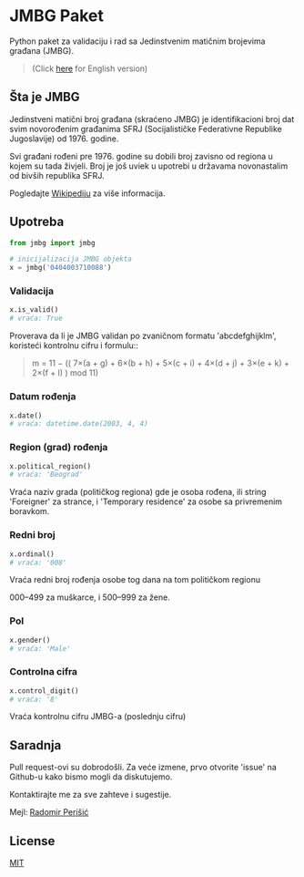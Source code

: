 # JMBG Paket

Python paket za validaciju i rad sa Jedinstvenim matičnim brojevima građana (JMBG). 

>(Click [here](README.md) for English version)

## Šta je JMBG

Jedinstveni matični broj građana (skraćeno JMBG) je identifikacioni broj dat svim novorođenim građanima SFRJ
(Socijalističke Federativne Republike Jugoslavije) od 1976. godine.

Svi građani rođeni pre 1976. godine su dobili broj zavisno od regiona u kojem su tada živjeli. 
Broj je još uviek u upotrebi u državama novonastalim od bivših republika SFRJ.

Pogledajte [Wikipediju](https://sh.wikipedia.org/wiki/Jedinstveni_mati%C4%8Dni_broj_gra%C4%91ana) za više informacija.

## Upotreba

```python
from jmbg import jmbg

# inicijalizacija JMBG objekta
x = jmbg('0404003710088')
```

### Validacija
```python
x.is_valid()
# vraća: True
```
Proverava da li je JMBG validan po zvaničnom formatu 'abcdefghijklm', koristeći kontrolnu cifru i formulu::
> m = 11 − (( 7×(a + g) + 6×(b + h) + 5×(c + i) + 4×(d + j) + 3×(e + k) + 2×(f + l) ) mod 11)


### Datum rođenja
```python
x.date()
# vraća: datetime.date(2003, 4, 4)
```

### Region (grad) rođenja
```python
x.political_region()
# vraća: 'Beograd'
```
Vraća naziv grada (političkog regiona) gde je osoba rođena, ili string 'Foreigner' 
za strance, i 'Temporary residence' za osobe sa privremenim boravkom.

### Redni broj
```python
x.ordinal()
# vraća: '008'
```
Vraća redni broj rođenja osobe tog dana na tom političkom regionu

000–499 za muškarce, i 500–999 za žene.

### Pol
```python
x.gender()
# vraća: 'Male'
```

### Controlna cifra
```python
x.control_digit()
# vraća: '8'
```
Vraća kontrolnu cifru JMBG-a (poslednju cifru)

## Saradnja
Pull request-ovi su dobrodošli. Za veće izmene, prvo otvorite 'issue' na Github-u kako bismo mogli da diskutujemo.

Kontaktirajte me za sve zahteve i sugestije.

Mejl: [Radomir Perišić](mailto:radomirraca2003@gmail.com)

## License
[MIT](https://choosealicense.com/licenses/mit/)